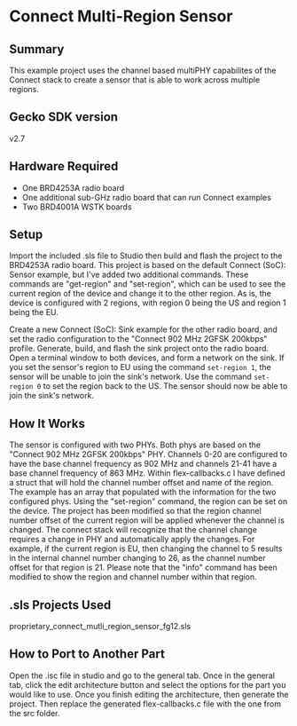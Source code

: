 # Connect Multi-Region Sensor #

## Summary ##

This example project uses the channel based multiPHY capabilites of the Connect stack to create a sensor that is able to work across multiple regions.

## Gecko SDK version ##

v2.7

## Hardware Required ##

- One BRD4253A radio board
- One additional sub-GHz radio board that can run Connect examples
- Two BRD4001A WSTK boards

## Setup ##

Import the included .sls file to Studio then build and flash the project to the BRD4253A radio board. This project is based on the default Connect (SoC): Sensor example, but I've added two additional commands. These commands are "get-region" and "set-region", which can be used to see the current region of the device and change it to the other region. As is, the device is configured with 2 regions, with region 0 being the US and region 1 being the EU.

Create a new Connect (SoC): Sink example for the other radio board, and set the radio configuration to the "Connect 902 MHz 2GFSK 200kbps" profile. Generate, build, and flash the sink project onto the radio board. Open a terminal window to both devices, and form a network on the sink. If you set the sensor's region to EU using the command `set-region 1`, the sensor will be unable to join the sink's network. Use the command `set-region 0` to set the region back to the US. The sensor should now be able to join the sink's network.

## How It Works ##

The sensor is configured with two PHYs. Both phys are based on the "Connect 902 MHz 2GFSK 200kbps" PHY. Channels 0-20 are configured to have the base channel frequency as 902 MHz and channels 21-41 have a base channel frequency of 863 MHz. Within flex-callbacks.c I have defined a struct that will hold the channel number offset and name of the region. The example has an array that populated with the information for the two configured phys. Using the "set-region" command, the region can be set on the device. The project has been modified so that the region channel number offset of the current region will be applied whenever the channel is changed. The connect stack will recognize that the channel change requires a change in PHY and automatically apply the changes. For example, if the current region is EU, then changing the channel to 5 results in the internal channel number changing to 26, as the channel number offset for that region is 21. Please note that the "info" command has been modified to show the region and channel number within that region.

## .sls Projects Used ##

proprietary_connect_mutli_region_sensor_fg12.sls

## How to Port to Another Part ##

Open the .isc file in studio and go to the general tab. Once in the general tab, click the edit architecture button and select the options for the part you would like to use. Once you finish editing the architecture, then generate the project. Then replace the generated flex-callbacks.c file with the one from the src folder.
